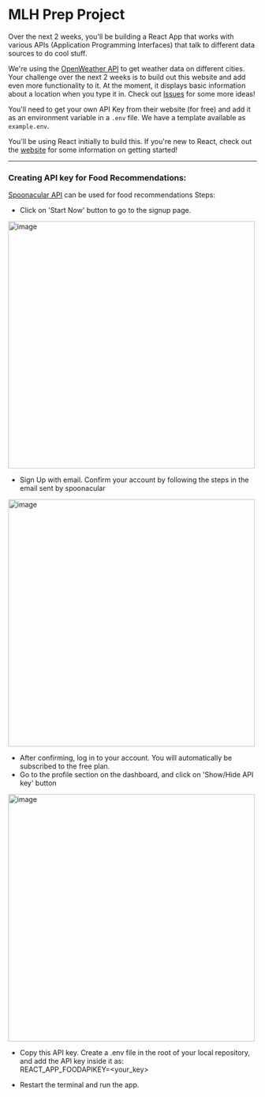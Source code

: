 # MLH Prep Project

Over the next 2 weeks, you'll be building a React App that works with various APIs (Application Programming Interfaces) that talk to different data sources to do cool stuff.

We're using the [OpenWeather API](https://openweathermap.org/current) to get weather data on different cities. Your challenge over the next 2 weeks is to build out this website and add even more functionality to it. At the moment, it displays basic information about a location when you type it in. Check out [Issues](/issues) for some more ideas!

You'll need to get your own API Key from their website (for free) and add it as an environment variable in a `.env` file. We have a template available as `example.env`.

You'll be using React initially to build this. If you're new to React, check out the [website](https://reactjs.org) for some information on getting started! 

***
### Creating API key for Food Recommendations:
[Spoonacular API](https://spoonacular.com/food-api/docs) can be used for food recommendations
Steps:
- Click on 'Start Now' button to go to the signup page.
<img width="500" alt="image" src="https://user-images.githubusercontent.com/73184612/159624513-7ef7f754-e2be-46c6-9a14-6d4bc93d9821.png">

- Sign Up with email. Confirm your account by following the steps in the email sent by spoonacular
<img width="500" alt="image" src="https://user-images.githubusercontent.com/73184612/159624823-98c00147-d4b9-44c8-bd25-98290f6d5517.png">

- After confirming, log in to your account. You will automatically be subscribed to the free plan.
- Go to the profile section on the dashboard, and click on 'Show/Hide API key' button
<img width="500" alt="image" src="https://user-images.githubusercontent.com/73184612/159625250-9894be85-d265-4445-8882-c953d59225ac.png">

- Copy this API key. Create a .env file in the root of your local repository, and add the API key inside it as: <br />
REACT_APP_FOODAPIKEY=<your_key>

- Restart the terminal and run the app.
